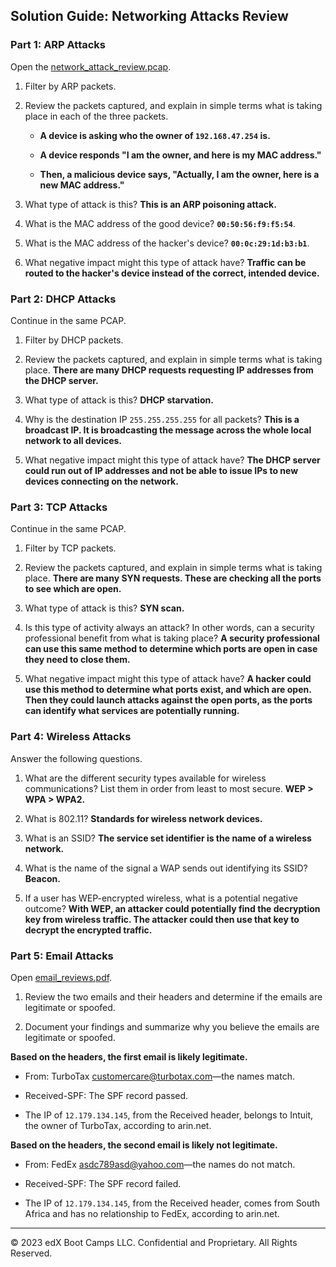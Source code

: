 ## Solution Guide: Networking Attacks Review 

### Part 1: ARP Attacks

Open the [network_attack_review.pcap](../unsolved/network_attack_review.pcap). 

1. Filter by ARP packets.

2. Review the packets captured, and explain in simple terms what is taking place in each of the three packets. 

    - **A device is asking who the owner of `192.168.47.254` is.** 

    - **A device responds "I am the owner, and here is my MAC address."**

    - **Then, a malicious device says, "Actually, I am the owner, here is a new MAC address."**

3. What type of attack is this? **This is an ARP poisoning attack.**

4. What is the MAC address of the good device? **`00:50:56:f9:f5:54`**.

5. What is the MAC address of the hacker's device? **`00:0c:29:1d:b3:b1`**.

6. What negative impact might this type of attack have? **Traffic can be routed to the hacker's device instead of the correct, intended device.**

### Part 2: DHCP Attacks

Continue in the same PCAP.

1. Filter by DHCP packets.

2. Review the packets captured, and explain in simple terms what is taking place. **There are many DHCP requests requesting IP addresses from the DHCP server.**

3. What type of attack is this? **DHCP starvation.**

4. Why is the destination IP `255.255.255.255` for all packets? **This is a broadcast IP. It is broadcasting the message across the whole local network to all devices.**

5. What negative impact might this type of attack have? **The DHCP server could run out of IP addresses and not be able to issue IPs to new devices connecting on the network.**

### Part 3: TCP Attacks  

Continue in the same PCAP.

1. Filter by TCP packets.

2. Review the packets captured, and explain in simple terms what is taking place. **There are many SYN requests. These are checking all the ports to see which are open.**

3. What type of attack is this? **SYN scan.**

4. Is this type of activity always an attack? In other words, can a security professional benefit from what is taking place? **A security professional can use this same method to determine which ports are open in case they need to close them.**

5. What negative impact might this type of attack have? **A hacker could use this method to determine what ports exist, and which are open. Then they could launch attacks against the open ports, as the ports can identify what services are potentially running.**

### Part 4: Wireless Attacks  

Answer the following questions.   

1. What are the different security types available for wireless communications? List them in order from least to most secure. **WEP > WPA > WPA2.**

2. What is 802.11? **Standards for wireless network devices.**

3. What is an SSID? **The service set identifier is the name of a wireless network.**

4. What is the name of the signal a WAP sends out identifying its SSID? **Beacon.**

5. If a user has WEP-encrypted wireless, what is a potential negative outcome? **With WEP, an attacker could potentially find the decryption key from wireless traffic. The attacker could then use that key to decrypt the encrypted traffic.**

### Part 5: Email Attacks  

Open [email_reviews.pdf](../unsolved/email_reviews.pdf).

1. Review the two emails and their headers and determine if the emails are legitimate or spoofed.

2. Document your findings and summarize why you believe the emails are legitimate or spoofed.

**Based on the headers, the first email is likely legitimate.**

- From: TurboTax customercare@turbotax.com—the names match.

-  Received-SPF: The SPF record passed.

- The IP of `12.179.134.145`, from the Received header, belongs to Intuit, the owner of TurboTax, according to arin.net. 

**Based on the headers, the second email is likely not legitimate.**

- From: FedEx <asdc789asd@yahoo.com>—the names do not match.

- Received-SPF: The SPF record failed.

- The IP of `12.179.134.145`, from the Received header, comes from South Africa and has no relationship to FedEx, according to arin.net. 

---
© 2023 edX Boot Camps LLC. Confidential and Proprietary. All Rights Reserved.